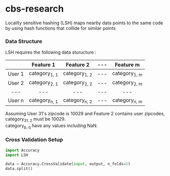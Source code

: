 # cbs-research

Locality sensitive hashing (LSH) maps nearby data points to the same code by using hash functions that collide for similar points

### Data Structure
LSH requires the following data sturucture :

| | Feature 1  | Feature 2 |---|Feature m|
| :---: | :---: | :---: | :---: | :---: |
| User 1 | category<sub>1, 1</sub> | category<sub>1, 2</sub>  |---| category<sub>1, m</sub> |
| User 2 | category<sub>2, 1</sub>  | category<sub>2, 2</sub>  |---| category<sub>2, m</sub> |
| ---| --- | --- |---|---|
| User n| category<sub>n, 1</sub> | category<sub>n, 2</sub> |---| category<sub>n, m</sub> |

Assuming User 31's zipcode is 10029 and Feature 2 contains user zipcodes, category<sub>31, 2</sub> must be 10029.<br>
category<sub>p, q</sub> have any values including NaN.

### Cross Validation Setup

```python
import Accuracy
import LSH

data = Accuracy.CrossValidate(input, output, n_folds=5)
data.split()
```
